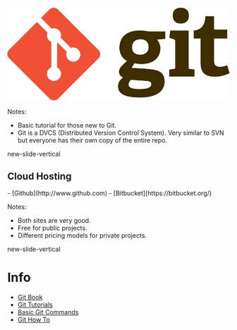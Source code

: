 ![Git logo](www/img/Git-Logo-2Color.png)

Notes:
- Basic tutorial for those new to Git.</br>
- Git is a DVCS (Distributed Version Control System). Very similar to SVN but everyone has their own copy of the entire repo.

new-slide-vertical

## Cloud Hosting

<p class="no-bullet"></p>
- <i class="fa fa-github"></i> [Github](http://www.github.com)
- <i class="fa fa-bitbucket"></i> [Bitbucket](https://bitbucket.org/)

Notes:
- Both sites are very good. </br>
- Free for public projects. </br>
- Different pricing models for private projects.

new-slide-vertical

# <i class="fa fa-git"></i> Info

- [Git Book](https://git-scm.com/book/en/v2)
- [Git Tutorials](https://www.atlassian.com/git/tutorials)
- [Basic Git Commands](https://confluence.atlassian.com/stash/basic-git-commands-278071958.html#notfound)
- [Git How To](http://githowto.com/)
